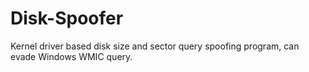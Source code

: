 # Disk-Spoofer
Kernel driver based disk size and sector query spoofing program, can evade Windows WMIC query.
